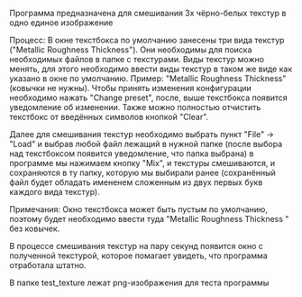 Программа предназначена для смешивания 3х чёрно-белых текстур в одно единое изображение

Процесс:
В окне текстбокса по умолчанию занесены три вида текстур ("Metallic Roughness Thickness"). Они необходимы для поиска необходимых файлов в папке с текстурами. Виды текстур можно менять, для этого необходимо ввести виды текстур в таком же виде как указано в окне по умолчанию. Пример: "Metallic Roughness Thickness" (ковычки не нужны). Чтобы принять изменения конфигурации необходимо нажать "Change preset", после, выше текстбокса появится уведомление об изменении. Также можно полностью отчистить текстбокс от введённых символов кнопкой "Clear".

Далее для смешивания текстур необходимо выбрать пункт "File" -> "Load" и выбрав любой файл лежащий в нужной папке (после выбора над текстбоксом появится уведомление, что папка выбрана) в программе мы нажимаем кнопку "Mix", и текстуры смешиваются, и сохраняются в ту папку, которую мы выбирали ранее (сохранённый файл будет обладать имененем сложенным из двух первых букв каждого вида текстур).

Примечания:
Окно текстбокса может быть пустым по умолчанию, поэтому будет необходимо ввести туда "Metallic Roughness Thickness " без ковычек.

В процессе смешивания текстур на пару секунд появится окно с полученной текстурой, которое помагает увидеть, что программа отработала штатно.

В папке test_texture лежат png-изображения для теста программы
